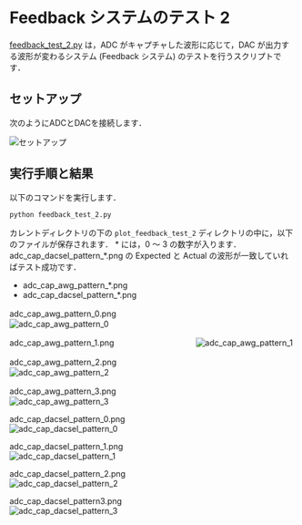 # Feedback システムのテスト 2

[feedback_test_2.py](./feedback_test_2.py) は，ADC がキャプチャした波形に応じて，DAC が出力する波形が変わるシステム (Feedback システム) のテストを行うスクリプトです．

## セットアップ

次のようにADCとDACを接続します．

![セットアップ](./../../docs/images/dac_adc_setup-3.png)

## 実行手順と結果

以下のコマンドを実行します．

```
python feedback_test_2.py
```
カレントディレクトリの下の `plot_feedback_test_2` ディレクトリの中に，以下のファイルが保存されます．
\* には，0 ～ 3 の数字が入ります．
adc_cap_dacsel_pattern_*.png の Expected と Actual の波形が一致していればテスト成功です．
- adc_cap_awg_pattern_*.png
- adc_cap_dacsel_pattern_*.png

adc_cap_awg_pattern_0.png　　　　　　　　　　
![adc_cap_awg_pattern_0](images/adc_cap_awg_pattern_0.png)

adc_cap_awg_pattern_1.png　　　　　　　　　　
![adc_cap_awg_pattern_1](images/adc_cap_awg_pattern_1.png)

adc_cap_awg_pattern_2.png　　　　　　　　　　
![adc_cap_awg_pattern_2](images/adc_cap_awg_pattern_2.png)

adc_cap_awg_pattern_3.png　　　　　　　　　　
![adc_cap_awg_pattern_3](images/adc_cap_awg_pattern_3.png)

adc_cap_dacsel_pattern_0.png           
![adc_cap_dacsel_pattern_0](images/adc_cap_dacsel_pattern_0.png)

adc_cap_dacsel_pattern_1.png           
![adc_cap_dacsel_pattern_1](images/adc_cap_dacsel_pattern_1.png)

adc_cap_dacsel_pattern_2.png           
![adc_cap_dacsel_pattern_2](images/adc_cap_dacsel_pattern_2.png)

adc_cap_dacsel_pattern3.png           
![adc_cap_dacsel_pattern_3](images/adc_cap_dacsel_pattern_3.png)
